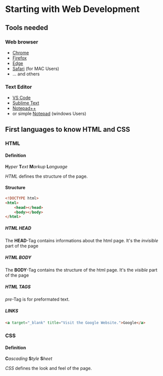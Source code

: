 # Starting with Web Development
## Tools needed
### Web browser
* [Chrome](https://www.google.com/intl/fr/chrome/)
* [Firefox](https://www.mozilla.org/fr/firefox/new/)
* [Edge](https://www.microsoft.com/fr-fr/edge?form=MA13FJ)
* [Safari](https://www.apple.com/safari/) (for MAC Users)
* ... and others

### Text Editor
* [VS Code](https://code.visualstudio.com/download) 
* [Sublime Text](https://www.sublimetext.com/)
* [Notepad++](https://notepad-plus-plus.org/downloads/)
* or simple [Notepad](https://apps.microsoft.com/store/detail/windows-notepad/9MSMLRH6LZF3?hl=fr-fr&gl=fr) (windows Users)

## First languages to know **HTML** and **CSS**
### HTML
#### Definition
**H***yper* **T***ext* **M***arkup* **L***anguage*

*HTML* defines the structure of the page.

#### Structure
```html
<!DOCTYPE html>
<html>
    <head></head>
    <body></body>
</html>
```

##### HTML HEAD
The **HEAD**-Tag contains informations about the html page. It's the *invisible* part of the page

##### HTML BODY
The **BODY**-Tag contains the structure of the html page. It's the *visible* part of the page

##### HTML TAGS
*pre*-Tag is for preformated text.

##### LINKS
```html
<a target="_blank" title="Visit the Google Website.">Google</a>
```

### CSS
#### Definition
**C***ascading* **S***tyle* **S***heet*

*CSS* defines the look and feel of the page.